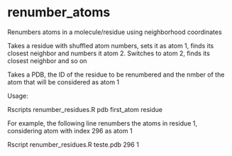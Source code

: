 # renumber_atoms
Renumbers atoms in a molecule/residue using neighborhood coordinates

Takes a residue with shuffled atom numbers, sets it as atom 1, finds its closest neighbor and numbers it atom 2. Switches to atom 2, finds its closest neighbor and so on

Takes a PDB, the ID of the residue to be renumbered and the nmber of the atom that will be considered as atom 1

Usage:

Rscripts renumber_residues.R pdb first_atom residue

For example, the following line renumbers the atoms in residue 1, considering atom with index 296 as atom 1

Rscript renumber_residues.R teste.pdb 296 1
